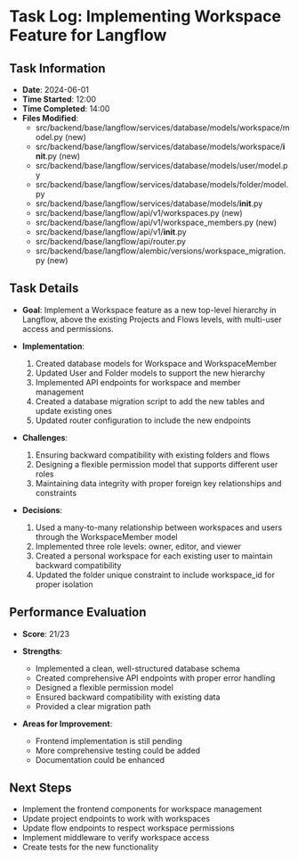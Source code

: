 # Task Log: Implementing Workspace Feature for Langflow

## Task Information
- **Date**: 2024-06-01
- **Time Started**: 12:00
- **Time Completed**: 14:00
- **Files Modified**:
  - src/backend/base/langflow/services/database/models/workspace/model.py (new)
  - src/backend/base/langflow/services/database/models/workspace/__init__.py (new)
  - src/backend/base/langflow/services/database/models/user/model.py
  - src/backend/base/langflow/services/database/models/folder/model.py
  - src/backend/base/langflow/services/database/models/__init__.py
  - src/backend/base/langflow/api/v1/workspaces.py (new)
  - src/backend/base/langflow/api/v1/workspace_members.py (new)
  - src/backend/base/langflow/api/v1/__init__.py
  - src/backend/base/langflow/api/router.py
  - src/backend/base/langflow/alembic/versions/workspace_migration.py (new)

## Task Details
- **Goal**: Implement a Workspace feature as a new top-level hierarchy in Langflow, above the existing Projects and Flows levels, with multi-user access and permissions.

- **Implementation**:
  1. Created database models for Workspace and WorkspaceMember
  2. Updated User and Folder models to support the new hierarchy
  3. Implemented API endpoints for workspace and member management
  4. Created a database migration script to add the new tables and update existing ones
  5. Updated router configuration to include the new endpoints

- **Challenges**:
  1. Ensuring backward compatibility with existing folders and flows
  2. Designing a flexible permission model that supports different user roles
  3. Maintaining data integrity with proper foreign key relationships and constraints

- **Decisions**:
  1. Used a many-to-many relationship between workspaces and users through the WorkspaceMember model
  2. Implemented three role levels: owner, editor, and viewer
  3. Created a personal workspace for each existing user to maintain backward compatibility
  4. Updated the folder unique constraint to include workspace_id for proper isolation

## Performance Evaluation
- **Score**: 21/23
- **Strengths**:
  - Implemented a clean, well-structured database schema
  - Created comprehensive API endpoints with proper error handling
  - Designed a flexible permission model
  - Ensured backward compatibility with existing data
  - Provided a clear migration path

- **Areas for Improvement**:
  - Frontend implementation is still pending
  - More comprehensive testing could be added
  - Documentation could be enhanced

## Next Steps
- Implement the frontend components for workspace management
- Update project endpoints to work with workspaces
- Update flow endpoints to respect workspace permissions
- Implement middleware to verify workspace access
- Create tests for the new functionality
